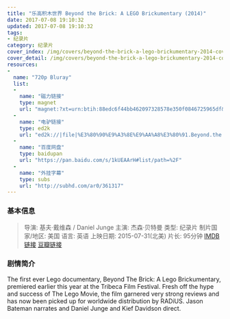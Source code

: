 ```yaml
---
title: "乐高积木世界 Beyond the Brick: A LEGO Brickumentary (2014)"
date: 2017-07-08 19:10:32
updated: 2017-07-08 19:10:32
tags:
- 纪录片
category: 纪录片
cover_index: /img/covers/beyond-the-brick-a-lego-brickumentary-2014-cover-index.jpg
cover_detail: /img/covers/beyond-the-brick-a-lego-brickumentary-2014-cover-detail.jpg
resources:
-
  name: "720p Bluray"
  list:
  -
    name: "磁力链接"
    type: magnet
    url: "magnet:?xt=urn:btih:88edc6f44bb462097328578e350f0846725965df&tr=http://tracker.openbittorrent.com/announce&tr=udp://tracker.openbittorrent.com:80/announce&tr=udp://tr.cili001.com:6666/announce&tr=http://tracker.publicbt.com/announce&tr=udp://open.demonii.com:1337&tr=udp://tracker.opentrackr.org:1337/announce&tr=http://tr.cili001.com:6666/announce"
  -
    name: "电驴链接"
    type: ed2k
    url: "ed2k://|file|%E3%80%90%E9%A3%8E%E9%AA%A8%E3%80%91.Beyond.the.Brick.A.LEGO.Brickumentary.2014.720p.BluRay.x264.AAC.mp4|1034701488|5b6844738ed6a336b7f8ceaa35edefd8|h=4mi2fcceolo5vqsdiomchnvzjlvbvbge|/"
  -
    name: "百度网盘"
    type: baidupan
    url: "https://pan.baidu.com/s/1kUEAArH#list/path=%2F"
  -
    name: "外挂字幕"
    type: subs
    url: "http://subhd.com/ar0/361317"
---
```


### 基本信息

>导演: 基夫·戴维森 / Daniel Junge
主演: 杰森·贝特曼
类型: 纪录片
制片国家/地区: 美国
语言: 英语
上映日期: 2015-07-31(北美)
片长: 95分钟
[IMDB 链接](http://www.imdb.com/title/tt3214286)
[豆瓣链接](https://movie.douban.com/subject/25897206/)

### 剧情简介

The first ever Lego documentary, Beyond The Brick: A Lego Brickumentary, premiered earlier this year at the Tribeca Film Festival. Fresh off the hype and success of The Lego Movie, the film garnered very strong reviews and has now been picked up for worldwide distribution by RADiUS. Jason Bateman narrates and Daniel Junge and Kief Davidson direct.
